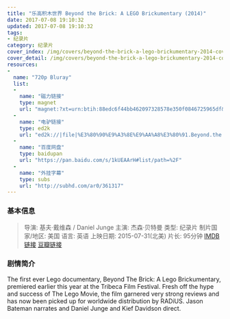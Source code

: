 ```yaml
---
title: "乐高积木世界 Beyond the Brick: A LEGO Brickumentary (2014)"
date: 2017-07-08 19:10:32
updated: 2017-07-08 19:10:32
tags:
- 纪录片
category: 纪录片
cover_index: /img/covers/beyond-the-brick-a-lego-brickumentary-2014-cover-index.jpg
cover_detail: /img/covers/beyond-the-brick-a-lego-brickumentary-2014-cover-detail.jpg
resources:
-
  name: "720p Bluray"
  list:
  -
    name: "磁力链接"
    type: magnet
    url: "magnet:?xt=urn:btih:88edc6f44bb462097328578e350f0846725965df&tr=http://tracker.openbittorrent.com/announce&tr=udp://tracker.openbittorrent.com:80/announce&tr=udp://tr.cili001.com:6666/announce&tr=http://tracker.publicbt.com/announce&tr=udp://open.demonii.com:1337&tr=udp://tracker.opentrackr.org:1337/announce&tr=http://tr.cili001.com:6666/announce"
  -
    name: "电驴链接"
    type: ed2k
    url: "ed2k://|file|%E3%80%90%E9%A3%8E%E9%AA%A8%E3%80%91.Beyond.the.Brick.A.LEGO.Brickumentary.2014.720p.BluRay.x264.AAC.mp4|1034701488|5b6844738ed6a336b7f8ceaa35edefd8|h=4mi2fcceolo5vqsdiomchnvzjlvbvbge|/"
  -
    name: "百度网盘"
    type: baidupan
    url: "https://pan.baidu.com/s/1kUEAArH#list/path=%2F"
  -
    name: "外挂字幕"
    type: subs
    url: "http://subhd.com/ar0/361317"
---
```


### 基本信息

>导演: 基夫·戴维森 / Daniel Junge
主演: 杰森·贝特曼
类型: 纪录片
制片国家/地区: 美国
语言: 英语
上映日期: 2015-07-31(北美)
片长: 95分钟
[IMDB 链接](http://www.imdb.com/title/tt3214286)
[豆瓣链接](https://movie.douban.com/subject/25897206/)

### 剧情简介

The first ever Lego documentary, Beyond The Brick: A Lego Brickumentary, premiered earlier this year at the Tribeca Film Festival. Fresh off the hype and success of The Lego Movie, the film garnered very strong reviews and has now been picked up for worldwide distribution by RADiUS. Jason Bateman narrates and Daniel Junge and Kief Davidson direct.
